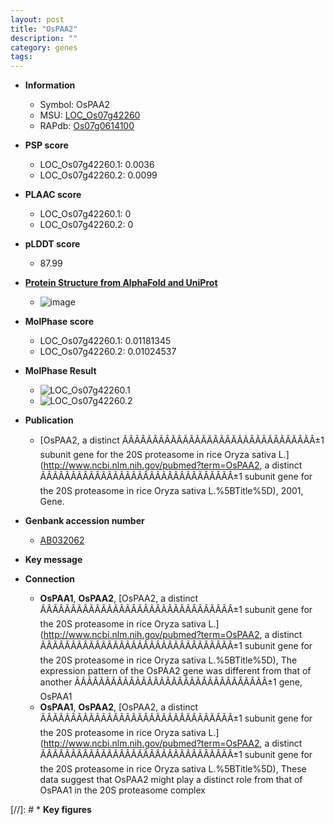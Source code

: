 ```yaml
---
layout: post
title: "OsPAA2"
description: ""
category: genes
tags: 
---
```


* **Information**  
    + Symbol: OsPAA2  
    + MSU: [LOC_Os07g42260](http://rice.plantbiology.msu.edu/cgi-bin/ORF_infopage.cgi?orf=LOC_Os07g42260)  
    + RAPdb: [Os07g0614100](http://rapdb.dna.affrc.go.jp/viewer/gbrowse_details/irgsp1?name=Os07g0614100)  

* **PSP score**  
    + LOC_Os07g42260.1: 0.0036 
    + LOC_Os07g42260.2: 0.0099 

* **PLAAC score**  
    + LOC_Os07g42260.1: 0 
    + LOC_Os07g42260.2: 0 

* **pLDDT score**
    + 87.99

* **[Protein Structure from AlphaFold and UniProt](https://www.uniprot.org/uniprotkb/Q94II8/entry#structure)**
    + ![image](https://ricepsp.github.io/images/Q9/AF-Q94II8-F1.png)

* **MolPhase score**
    + LOC_Os07g42260.1: 0.01181345
    + LOC_Os07g42260.2: 0.01024537

* **MolPhase Result**
    + ![LOC_Os07g42260.1](https://304243504.github.io/Pictures/LOC_Os07g/LOC_Os07g42260.1.png)
    + ![LOC_Os07g42260.2](https://304243504.github.io/Pictures/LOC_Os07g/LOC_Os07g42260.2.png)

* **Publication**  
    + [OsPAA2, a distinct ÃÂÃÂÃÂÃÂÃÂÃÂÃÂÃÂÃÂÃÂÃÂÃÂÃÂÃÂÃÂÃÂ±1 subunit gene for the 20S proteasome in rice Oryza sativa L.](http://www.ncbi.nlm.nih.gov/pubmed?term=OsPAA2, a distinct ÃÂÃÂÃÂÃÂÃÂÃÂÃÂÃÂÃÂÃÂÃÂÃÂÃÂÃÂÃÂÃÂ±1 subunit gene for the 20S proteasome in rice Oryza sativa L.%5BTitle%5D), 2001, Gene.

* **Genbank accession number**  
    + [AB032062](http://www.ncbi.nlm.nih.gov/nuccore/AB032062)

* **Key message**  

* **Connection**  
    + __OsPAA1__, __OsPAA2__, [OsPAA2, a distinct ÃÂÃÂÃÂÃÂÃÂÃÂÃÂÃÂÃÂÃÂÃÂÃÂÃÂÃÂÃÂÃÂ±1 subunit gene for the 20S proteasome in rice Oryza sativa L.](http://www.ncbi.nlm.nih.gov/pubmed?term=OsPAA2, a distinct ÃÂÃÂÃÂÃÂÃÂÃÂÃÂÃÂÃÂÃÂÃÂÃÂÃÂÃÂÃÂÃÂ±1 subunit gene for the 20S proteasome in rice Oryza sativa L.%5BTitle%5D), The expression pattern of the OsPAA2 gene was different from that of another ÃÂÃÂÃÂÃÂÃÂÃÂÃÂÃÂÃÂÃÂÃÂÃÂÃÂÃÂÃÂÃÂ±1 gene, OsPAA1
    + __OsPAA1__, __OsPAA2__, [OsPAA2, a distinct ÃÂÃÂÃÂÃÂÃÂÃÂÃÂÃÂÃÂÃÂÃÂÃÂÃÂÃÂÃÂÃÂ±1 subunit gene for the 20S proteasome in rice Oryza sativa L.](http://www.ncbi.nlm.nih.gov/pubmed?term=OsPAA2, a distinct ÃÂÃÂÃÂÃÂÃÂÃÂÃÂÃÂÃÂÃÂÃÂÃÂÃÂÃÂÃÂÃÂ±1 subunit gene for the 20S proteasome in rice Oryza sativa L.%5BTitle%5D), These data suggest that OsPAA2 might play a distinct role from that of OsPAA1 in the 20S proteasome complex

[//]: # * **Key figures**  


